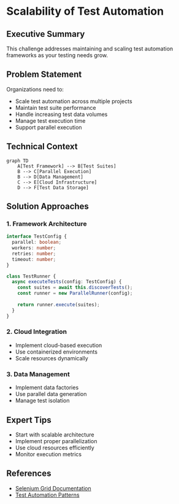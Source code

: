 # Scalability of Test Automation

<ChallengeDifficulty :rating="4" />
<TimeEstimate time="2-3 days" />

## Executive Summary
This challenge addresses maintaining and scaling test automation frameworks as your testing needs grow.

## Problem Statement
Organizations need to:
- Scale test automation across multiple projects
- Maintain test suite performance
- Handle increasing test data volumes
- Manage test execution time
- Support parallel execution

## Technical Context
```mermaid
graph TD
    A[Test Framework] --> B[Test Suites]
    B --> C[Parallel Execution]
    B --> D[Data Management]
    C --> E[Cloud Infrastructure]
    D --> F[Test Data Storage]
```

## Solution Approaches

### 1. Framework Architecture
```typescript
interface TestConfig {
  parallel: boolean;
  workers: number;
  retries: number;
  timeout: number;
}

class TestRunner {
  async executeTests(config: TestConfig) {
    const suites = await this.discoverTests();
    const runner = new ParallelRunner(config);
    
    return runner.execute(suites);
  }
}
```

### 2. Cloud Integration
- Implement cloud-based execution
- Use containerized environments
- Scale resources dynamically

### 3. Data Management
- Implement data factories
- Use parallel data generation
- Manage test isolation

## Expert Tips
- Start with scalable architecture
- Implement proper parallelization
- Use cloud resources efficiently
- Monitor execution metrics

## References
- [Selenium Grid Documentation](https://www.selenium.dev/documentation/grid/)
- [Test Automation Patterns](https://testautomationpatterns.org/)